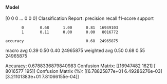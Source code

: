 #### Model
[0 0 0 ... 0 0 0]
Classification Report:
              precision    recall  f1-score   support

           0       0.68      1.00      0.81  16949103
           1       0.11      0.00      0.00   8016772

    accuracy                           0.68  24965875
   macro avg       0.39      0.50      0.40  24965875
weighted avg       0.50      0.68      0.55  24965875

Accuracy: 0.6788336879840983
Confusion Matrix:
[[16947482     1621]
 [ 8016577      195]]
Confusion Matrix (%):
[[6.78825877e+01 6.49286276e-03]
 [3.21101383e+01 7.81066155e-04]]
